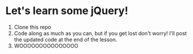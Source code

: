 # Let's learn some jQuery!

1. Clone this repo
1. Code along as much as you can, but if you get lost don't worry! I'll post the updated code at the end of the lesson.
1. WOOOOOOOOOOOOOOO